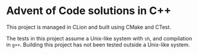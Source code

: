 # Advent of Code solutions in C++

This project is managed in CLion and built using CMake and CTest.

The tests in this project assume a Unix-like system with `sh`, and
compilation in `g++`. Building this project has not been tested outside a
Unix-like system.
